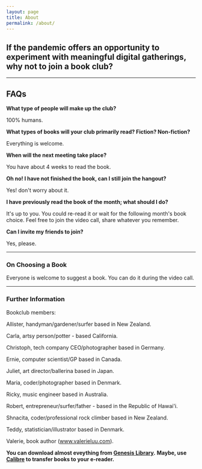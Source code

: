 ```yaml
---
layout: page
title: About
permalink: /about/
---
```


## If the pandemic offers an opportunity to experiment with meaningful digital gatherings, why not to join a book club?

---

## FAQs

**What type of people will make up the club?**

100% humans.

**What types of books will your club primarily read? Fiction? Non-fiction?**

Everything is welcome.

**When will the next meeting take place?**

You have about 4 weeks to read the book. 

**Oh no! I have not finished the book, can I still join the hangout?**

Yes! don't worry about it.

**I have previously read the book of the month; what should I do?**

It's up to you. You could re-read it or wait for the following month's book choice. Feel free to join the video call, share whatever you remember.

**Can I invite my friends to join?**

Yes, please. 

---

### On Choosing a Book

Everyone is welcome to suggest a book. You can do it during the video call.

---

### Further Information

Bookclub members:

Allister, handyman/gardener/surfer based in New Zealand.

Carla, artsy person/potter - based California. 

Christoph, tech company CEO/photographer based in Germany.

Ernie, computer scientist/GP based in Canada.

Juliet, art director/ballerina based in Japan.

Maria, coder/photographer based in Denmark.

Ricky, music engineer based in Australia.

Robert, entrepreneur/surfer/father - based in the Republic of Hawai'i. 

Shnacita, coder/professional rock climber based in New Zealand.

Teddy, statistician/illustrator based in Denmark. 

Valerie, book author (www.valerieluu.com). 

**You can download almost eveything from [Genesis Library](http://gen.lib.rus.ec/).**
**Maybe, use [Calibre](https://calibre-ebook.com/) to transfer books to your e-reader.**
